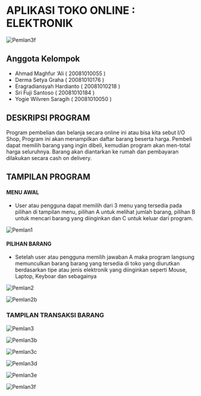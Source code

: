 # APLIKASI TOKO ONLINE : ELEKTRONIK 

![Pemlan3f](https://user-images.githubusercontent.com/89886668/147531152-3c70c136-98d2-47df-908f-b4e6732bf137.jpg)

## Anggota Kelompok
- Ahmad Maghfur ‘Ali	        ( 20081010055 )
- Derma Setya Graha		        ( 20081010176 )
- Eragradiansyah Hardianto	  ( 20081010218 )
- Sri Fuji Santoso            ( 20081010184 ) 
- Yogie Wilvren Saragih	      ( 20081010050 )

## DESKRIPSI PROGRAM
Program pembelian dan belanja secara online ini atau bisa kita sebut I/O Shop, Program ini akan menampilkan daftar barang beserta harga. Pembeli dapat memilih barang yang ingin dibeli, kemudian program akan men-total harga seluruhnya. Barang akan diantarkan ke rumah dan pembayaran dilakukan secara cash on delivery.

## TAMPILAN PROGRAM
#### MENU AWAL 
- User atau pengguna dapat memilih dari 3 menu yang tersedia pada pilihan di tampilan menu, pilihan A untuk melihat jumlah barang, pilihan B untuk mencari barang yang diinginkan dan C untuk keluar dari program.

![Pemlan1](https://user-images.githubusercontent.com/89886668/147528900-69fd79ba-0502-4f0b-808f-8685e248d04f.jpg)

#### PILIHAN BARANG
- Setelah user atau pengguna memilih jawaban A maka program langsung memunculkan barang barang yang tersedia di toko yang diurutkan berdasarkan tipe atau jenis elektronik yang diinginkan seperti Mouse, Laptop, Keyboar dan sebagainya

![Pemlan2](https://user-images.githubusercontent.com/89886668/147528947-51566981-6706-4e3d-8b00-5b9b4ebee184.jpg)

![Pemlan2b](https://user-images.githubusercontent.com/89886668/147528976-79235a8e-d647-40c8-862e-84f41eb34a4b.jpg)

### TAMPILAN TRANSAKSI BARANG
![Pemlan3](https://user-images.githubusercontent.com/89886668/147529585-f89d75e5-042d-4b5b-9c13-26329b57709c.jpg)

![Pemlan3b](https://user-images.githubusercontent.com/89886668/147530724-10e3e20e-3b56-4b9f-a76d-c75287fb6789.jpg)

![Pemlan3c](https://user-images.githubusercontent.com/89886668/147531005-f11702b8-a195-4201-a631-d22690525920.jpg)

![Pemlan3d](https://user-images.githubusercontent.com/89886668/147531030-ece42546-e3fd-49cb-b0d1-eb01d6282f6f.jpg)

![Pemlan3e](https://user-images.githubusercontent.com/89886668/147531044-60a59f72-9b82-4902-a246-96e7892a6b8c.jpg)

![Pemlan3f](https://user-images.githubusercontent.com/89886668/147531152-3c70c136-98d2-47df-908f-b4e6732bf137.jpg)






